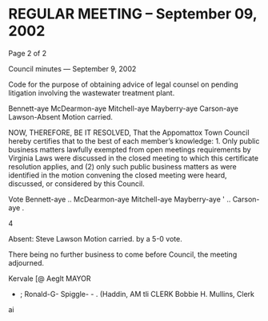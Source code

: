 # REGULAR MEETING – September 09, 2002

Page 2 of 2

Council minutes — September 9, 2002

Code for the purpose of obtaining advice of legal counsel on pending litigation involving
the wastewater treatment plant.

Bennett-aye McDearmon-aye Mitchell-aye
Mayberry-aye Carson-aye Lawson-Absent
Motion carried.

NOW, THEREFORE, BE IT RESOLVED, That the Appomattox Town Council hereby
certifies that to the best of each member’s knowledge: 1. Only public business matters
lawfully exempted from open meetings requirements by Virginia Laws were discussed in
the closed meeting to which this certificate resolution applies, and (2) only such public
business matters as were identified in the motion convening the closed meeting were
heard, discussed, or considered by this Council.

Vote
Bennett-aye .. McDearmon-aye Mitchell-aye
Mayberry-aye ' .. Carson-aye .

4

Absent: Steve Lawson
Motion carried. by a 5-0 vote.

There being no further business to come before Council, the meeting adjourned.

Kervale [@ Aeglt MAYOR
- ; Ronald-G- Spiggle- - .
(Haddin, AM tli CLERK
Bobbie H. Mullins, Clerk

ai